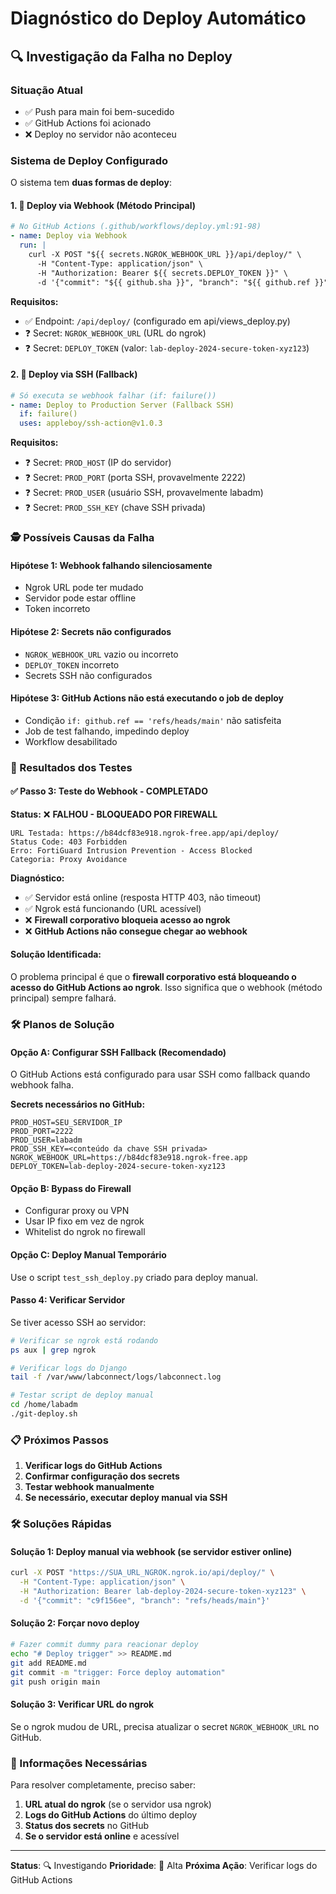# Diagnóstico do Deploy Automático

## 🔍 Investigação da Falha no Deploy

### Situação Atual
- ✅ Push para main foi bem-sucedido
- ✅ GitHub Actions foi acionado
- ❌ Deploy no servidor não aconteceu

### Sistema de Deploy Configurado

O sistema tem **duas formas de deploy**:

#### 1. 🎯 **Deploy via Webhook** (Método Principal)
```yaml
# No GitHub Actions (.github/workflows/deploy.yml:91-98)
- name: Deploy via Webhook
  run: |
    curl -X POST "${{ secrets.NGROK_WEBHOOK_URL }}/api/deploy/" \
      -H "Content-Type: application/json" \
      -H "Authorization: Bearer ${{ secrets.DEPLOY_TOKEN }}" \
      -d '{"commit": "${{ github.sha }}", "branch": "${{ github.ref }}"}'
```

**Requisitos:**
- ✅ Endpoint: `/api/deploy/` (configurado em api/views_deploy.py)
- ❓ Secret: `NGROK_WEBHOOK_URL` (URL do ngrok)
- ❓ Secret: `DEPLOY_TOKEN` (valor: `lab-deploy-2024-secure-token-xyz123`)

#### 2. 🔄 **Deploy via SSH** (Fallback)
```yaml
# Só executa se webhook falhar (if: failure())
- name: Deploy to Production Server (Fallback SSH)
  if: failure()
  uses: appleboy/ssh-action@v1.0.3
```

**Requisitos:**
- ❓ Secret: `PROD_HOST` (IP do servidor)
- ❓ Secret: `PROD_PORT` (porta SSH, provavelmente 2222)
- ❓ Secret: `PROD_USER` (usuário SSH, provavelmente labadm)
- ❓ Secret: `PROD_SSH_KEY` (chave SSH privada)

### 🕵️ Possíveis Causas da Falha

#### **Hipótese 1: Webhook falhando silenciosamente**
- Ngrok URL pode ter mudado
- Servidor pode estar offline
- Token incorreto

#### **Hipótese 2: Secrets não configurados**
- `NGROK_WEBHOOK_URL` vazio ou incorreto
- `DEPLOY_TOKEN` incorreto
- Secrets SSH não configurados

#### **Hipótese 3: GitHub Actions não está executando o job de deploy**
- Condição `if: github.ref == 'refs/heads/main'` não satisfeita
- Job de test falhando, impedindo deploy
- Workflow desabilitado

### 🔧 Resultados dos Testes

#### ✅ **Passo 3: Teste do Webhook - COMPLETADO**
**Status:** ❌ **FALHOU - BLOQUEADO POR FIREWALL**

```
URL Testada: https://b84dcf83e918.ngrok-free.app/api/deploy/
Status Code: 403 Forbidden
Erro: FortiGuard Intrusion Prevention - Access Blocked
Categoria: Proxy Avoidance
```

**Diagnóstico:**
- ✅ Servidor está online (resposta HTTP 403, não timeout)
- ✅ Ngrok está funcionando (URL acessível)
- ❌ **Firewall corporativo bloqueia acesso ao ngrok**
- ❌ **GitHub Actions não consegue chegar ao webhook**

#### **Solução Identificada:**
O problema principal é que o **firewall corporativo está bloqueando o acesso do GitHub Actions ao ngrok**. Isso significa que o webhook (método principal) sempre falhará.

### 🛠️ **Planos de Solução**

#### **Opção A: Configurar SSH Fallback (Recomendado)**
O GitHub Actions está configurado para usar SSH como fallback quando webhook falha.

**Secrets necessários no GitHub:**
```
PROD_HOST=SEU_SERVIDOR_IP
PROD_PORT=2222
PROD_USER=labadm
PROD_SSH_KEY=<conteúdo da chave SSH privada>
NGROK_WEBHOOK_URL=https://b84dcf83e918.ngrok-free.app
DEPLOY_TOKEN=lab-deploy-2024-secure-token-xyz123
```

#### **Opção B: Bypass do Firewall**
- Configurar proxy ou VPN
- Usar IP fixo em vez de ngrok
- Whitelist do ngrok no firewall

#### **Opção C: Deploy Manual Temporário**
Use o script `test_ssh_deploy.py` criado para deploy manual.

#### **Passo 4: Verificar Servidor**
Se tiver acesso SSH ao servidor:
```bash
# Verificar se ngrok está rodando
ps aux | grep ngrok

# Verificar logs do Django
tail -f /var/www/labconnect/logs/labconnect.log

# Testar script de deploy manual
cd /home/labadm
./git-deploy.sh
```

### 📋 Próximos Passos

1. **Verificar logs do GitHub Actions**
2. **Confirmar configuração dos secrets**
3. **Testar webhook manualmente**
4. **Se necessário, executar deploy manual via SSH**

### 🛠️ Soluções Rápidas

#### **Solução 1: Deploy manual via webhook** (se servidor estiver online)
```bash
curl -X POST "https://SUA_URL_NGROK.ngrok.io/api/deploy/" \
  -H "Content-Type: application/json" \
  -H "Authorization: Bearer lab-deploy-2024-secure-token-xyz123" \
  -d '{"commit": "c9f156ee", "branch": "refs/heads/main"}'
```

#### **Solução 2: Forçar novo deploy**
```bash
# Fazer commit dummy para reacionar deploy
echo "# Deploy trigger" >> README.md
git add README.md
git commit -m "trigger: Force deploy automation"
git push origin main
```

#### **Solução 3: Verificar URL do ngrok**
Se o ngrok mudou de URL, precisa atualizar o secret `NGROK_WEBHOOK_URL` no GitHub.

### 🎯 Informações Necessárias

Para resolver completamente, preciso saber:

1. **URL atual do ngrok** (se o servidor usa ngrok)
2. **Logs do GitHub Actions** do último deploy
3. **Status dos secrets** no GitHub
4. **Se o servidor está online** e acessível

---

**Status**: 🔍 Investigando
**Prioridade**: 🔴 Alta
**Próxima Ação**: Verificar logs do GitHub Actions